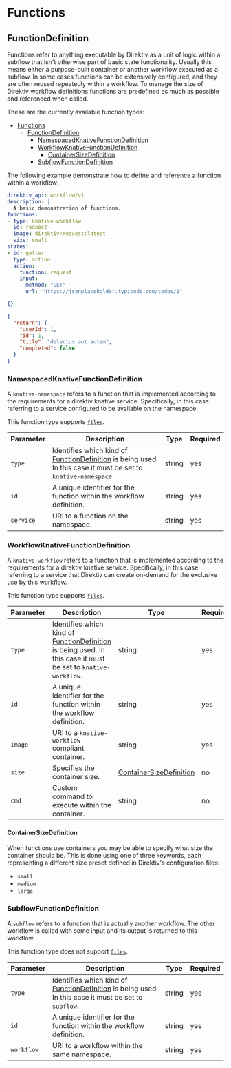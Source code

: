 # Functions 

## FunctionDefinition

Functions refer to anything executable by Direktiv as a unit of logic within a subflow that isn't otherwise part of basic state functionality. Usually this means either a purpose-built container or another workflow executed as a subflow. In some cases functions can be extensively configured, and they are often reused repeatedly within a workflow. To manage the size of Direktiv workflow definitions functions are predefined as much as possible and referenced when called.

These are the currently available function types:

- [Functions](#functions)
  - [FunctionDefinition](#functiondefinition)
    - [NamespacedKnativeFunctionDefinition](#namespacedknativefunctiondefinition)
    - [WorkflowKnativeFunctionDefinition](#workflowknativefunctiondefinition)
      - [ContainerSizeDefinition](#containersizedefinition)
    - [SubflowFunctionDefinition](#subflowfunctiondefinition)

The following example demonstrate how to define and reference a function within a workflow:

```yaml title="Workflow"
direktiv_api: workflow/v1
description: |
  A basic demonstration of functions.
functions:
- type: knative-workflow
  id: request
  image: direktiv/request:latest
  size: small
states:
- id: getter
  type: action
  action:
    function: request
    input:
      method: "GET"
      url: "https://jsonplaceholder.typicode.com/todos/1"
```

```json title="Input"
{}
```

```json title="Output"
{
  "return": {
    "userId": 1,
    "id": 1,
    "title": "delectus aut autem",
    "completed": false
  }
}
```

### NamespacedKnativeFunctionDefinition

A `knative-namespace` refers to a function that is implemented according to the requirements for a direktiv knative service. Specifically, in this case referring to a service configured to be available on the namespace.

This function type supports [`files`](/spec/workflow-yaml/actions/#functionfiledefinition).

| Parameter | Description | Type | Required |
| --- | --- | --- | --- |
| `type` | Identifies which kind of [FunctionDefinition](/spec/workflow-yaml/functions/#functiondefinition) is being used. In this case it must be set to `knative-namespace`. | string | yes | 
| `id` | A unique identifier for the function within the workflow definition. | string | yes |
| `service` | URI to a function on the namespace. | string | yes |

### WorkflowKnativeFunctionDefinition

A `knative-workflow` refers to a function that is implemented according to the requirements for a direktiv knative service. Specifically, in this case referring to a service that Direktiv can create on-demand for the exclusive use by this workflow.

This function type supports [`files`](/spec/workflow-yaml/actions/#functionfiledefinition).

| Parameter | Description | Type | Required |
| --- | --- | --- | --- |
| `type` | Identifies which kind of [FunctionDefinition](/spec/workflow-yaml/functions/#functiondefinition) is being used. In this case it must be set to `knative-workflow`. | string | yes | 
| `id` | A unique identifier for the function within the workflow definition. | string | yes |
| `image` | URI to a `knative-workflow` compliant container. | string | yes |
| `size` | Specifies the container size. | [ContainerSizeDefinition](#ContainerSizeDefinition) | no |
| `cmd` | Custom command to execute within the container. | string | no |

#### ContainerSizeDefinition

When functions use containers you may be able to specify what size the container should be. This is done using one of three keywords, each representing a different size preset defined in Direktiv's configuration files:

* `small`
* `medium`
* `large`

### SubflowFunctionDefinition

A `subflow` refers to a function that is actually another workflow. The other workflow is called with some input and its output is returned to this workflow.

This function type does not support [`files`](#FunctionFileDefinition).

| Parameter | Description | Type | Required |
| --- | --- | --- | --- |
| `type` | Identifies which kind of [FunctionDefinition](/spec/workflow-yaml/functions/#functiondefinition) is being used. In this case it must be set to `subflow`. | string | yes | 
| `id` | A unique identifier for the function within the workflow definition. | string | yes |
| `workflow` | URI to a workflow within the same namespace. | string | yes |
